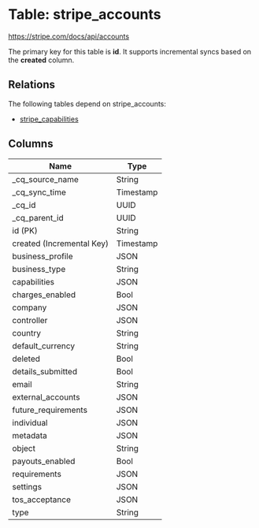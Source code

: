 # Table: stripe_accounts

https://stripe.com/docs/api/accounts

The primary key for this table is **id**.
It supports incremental syncs based on the **created** column.
## Relations

The following tables depend on stripe_accounts:
  - [stripe_capabilities](stripe_capabilities.md)

## Columns

| Name          | Type          |
| ------------- | ------------- |
|_cq_source_name|String|
|_cq_sync_time|Timestamp|
|_cq_id|UUID|
|_cq_parent_id|UUID|
|id (PK)|String|
|created (Incremental Key)|Timestamp|
|business_profile|JSON|
|business_type|String|
|capabilities|JSON|
|charges_enabled|Bool|
|company|JSON|
|controller|JSON|
|country|String|
|default_currency|String|
|deleted|Bool|
|details_submitted|Bool|
|email|String|
|external_accounts|JSON|
|future_requirements|JSON|
|individual|JSON|
|metadata|JSON|
|object|String|
|payouts_enabled|Bool|
|requirements|JSON|
|settings|JSON|
|tos_acceptance|JSON|
|type|String|